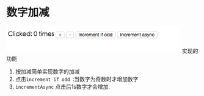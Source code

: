 # 数字加减

![数字加减](QQ20160331-0.png)
实现的功能

1. 按加减简单实现数字的加减
2. 点击`increment if odd `:当数字为奇数时才增加数字
3. `incrementAsync` 点击后1s数字才会增加. 


